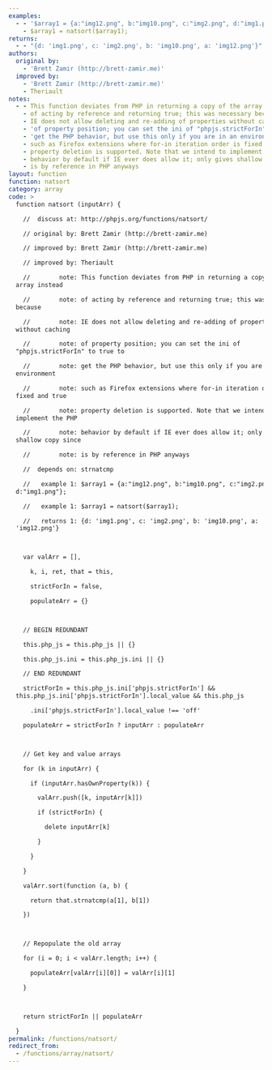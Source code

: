 ```yaml
---
examples:
  - - '$array1 = {a:"img12.png", b:"img10.png", c:"img2.png", d:"img1.png"};'
    - $array1 = natsort($array1);
returns:
  - - "{d: 'img1.png', c: 'img2.png', b: 'img10.png', a: 'img12.png'}"
authors:
  original by:
    - 'Brett Zamir (http://brett-zamir.me)'
  improved by:
    - 'Brett Zamir (http://brett-zamir.me)'
    - Theriault
notes:
  - - This function deviates from PHP in returning a copy of the array instead
    - of acting by reference and returning true; this was necessary because
    - IE does not allow deleting and re-adding of properties without caching
    - 'of property position; you can set the ini of "phpjs.strictForIn" to true to'
    - 'get the PHP behavior, but use this only if you are in an environment'
    - such as Firefox extensions where for-in iteration order is fixed and true
    - property deletion is supported. Note that we intend to implement the PHP
    - behavior by default if IE ever does allow it; only gives shallow copy since
    - is by reference in PHP anyways
layout: function
function: natsort
category: array
code: >
  function natsort (inputArr) {

    //  discuss at: http://phpjs.org/functions/natsort/

    // original by: Brett Zamir (http://brett-zamir.me)

    // improved by: Brett Zamir (http://brett-zamir.me)

    // improved by: Theriault

    //        note: This function deviates from PHP in returning a copy of the
  array instead

    //        note: of acting by reference and returning true; this was necessary
  because

    //        note: IE does not allow deleting and re-adding of properties
  without caching

    //        note: of property position; you can set the ini of
  "phpjs.strictForIn" to true to

    //        note: get the PHP behavior, but use this only if you are in an
  environment

    //        note: such as Firefox extensions where for-in iteration order is
  fixed and true

    //        note: property deletion is supported. Note that we intend to
  implement the PHP

    //        note: behavior by default if IE ever does allow it; only gives
  shallow copy since

    //        note: is by reference in PHP anyways

    //  depends on: strnatcmp

    //   example 1: $array1 = {a:"img12.png", b:"img10.png", c:"img2.png",
  d:"img1.png"};

    //   example 1: $array1 = natsort($array1);

    //   returns 1: {d: 'img1.png', c: 'img2.png', b: 'img10.png', a:
  'img12.png'}



    var valArr = [],

      k, i, ret, that = this,

      strictForIn = false,

      populateArr = {}



    // BEGIN REDUNDANT

    this.php_js = this.php_js || {}

    this.php_js.ini = this.php_js.ini || {}

    // END REDUNDANT

    strictForIn = this.php_js.ini['phpjs.strictForIn'] &&
  this.php_js.ini['phpjs.strictForIn'].local_value && this.php_js

      .ini['phpjs.strictForIn'].local_value !== 'off'

    populateArr = strictForIn ? inputArr : populateArr



    // Get key and value arrays

    for (k in inputArr) {

      if (inputArr.hasOwnProperty(k)) {

        valArr.push([k, inputArr[k]])

        if (strictForIn) {

          delete inputArr[k]

        }

      }

    }

    valArr.sort(function (a, b) {

      return that.strnatcmp(a[1], b[1])

    })



    // Repopulate the old array

    for (i = 0; i < valArr.length; i++) {

      populateArr[valArr[i][0]] = valArr[i][1]

    }



    return strictForIn || populateArr

  }
permalink: /functions/natsort/
redirect_from:
  - /functions/array/natsort/
---
```


<!-- WARNING! This file is auto generated by `npm run web:inject`, do not edit by hand -->

